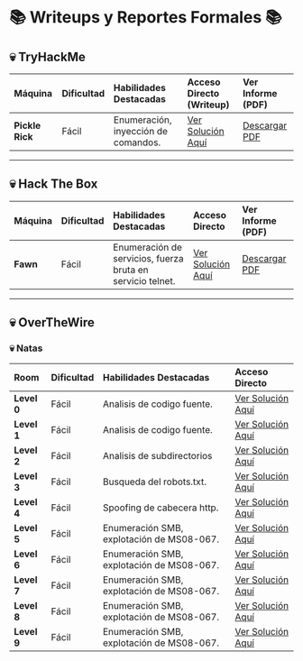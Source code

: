 # 📚 Writeups y Reportes Formales 📚

## 💀 TryHackMe

| Máquina | Dificultad | Habilidades Destacadas | Acceso Directo (Writeup) | Ver Informe (PDF) |
| :--- | :--- | :--- | :--- | :--- |
| **Pickle Rick** | Fácil | Enumeración, inyección de comandos. | [Ver Solución Aquí](TryHackMe/Pickle_Rick.md) | [Descargar PDF](TryHackMe/Pickle_Rick_Informe.pdf) |
---

## 💀 Hack The Box

| Máquina | Dificultad | Habilidades Destacadas | Acceso Directo | Ver Informe (PDF) |
| :--- | :--- | :--- | :--- | :--- |
| **Fawn** | Fácil | Enumeración de servicios, fuerza bruta en servicio telnet. | [Ver Solución Aquí](HackTheBox/Fawn.md) | [Descargar PDF](HackTheBox/informe_Fawn_HTB_.pdf) |

---

## 💀 OverTheWire
### 💀 Natas
| Room | Dificultad | Habilidades Destacadas | Acceso Directo |
| :--- | :--- | :--- | :--- |
| **Level 0** | Fácil | Analisis de codigo fuente. | [Ver Solución Aquí](OverTheWire/Natas0.md) |
| **Level 1** | Fácil | Analisis de codigo fuente. | [Ver Solución Aquí](OverTheWire/Natas1.md) |
| **Level 2** | Fácil | Analisis de subdirectorios | [Ver Solución Aquí](OverTheWire/Natas2.md) |
| **Level 3** | Fácil | Busqueda del robots.txt. | [Ver Solución Aquí](OverTheWire/Natas3.md) |
| **Level 4** | Fácil | Spoofing de cabecera http. | [Ver Solución Aquí](OverTheWire/Natas4.md) |
| **Level 5** | Fácil | Enumeración SMB, explotación de MS08-067. | [Ver Solución Aquí](OverTheWire/Natas5.md) |
| **Level 6** | Fácil | Enumeración SMB, explotación de MS08-067. | [Ver Solución Aquí](OverTheWire/Natas6.md) |
| **Level 7** | Fácil | Enumeración SMB, explotación de MS08-067. | [Ver Solución Aquí](HackTheBox/Legacy.md) |
| **Level 8** | Fácil | Enumeración SMB, explotación de MS08-067. | [Ver Solución Aquí](HackTheBox/Legacy.md) |
| **Level 9** | Fácil | Enumeración SMB, explotación de MS08-067. | [Ver Solución Aquí](HackTheBox/Legacy.md) |

